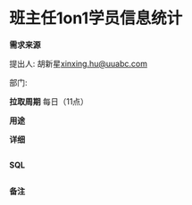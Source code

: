 # 班主任1on1学员信息统计


**需求来源**

提出人: 胡新星<xinxing.hu@uuabc.com>

部门:

**拉取周期**
每日（11点）


**用途**


**详细**

```
```

**SQL**

```sql
```

**备注**

